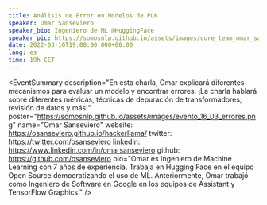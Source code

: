 ```yaml
---
title: Análisis de Error en Modelos de PLN
speaker: Omar Sanseviero
speaker_bio: Ingeniero de ML @HuggingFace
speaker_pic: https://somosnlp.github.io/assets/images/core_team_omar_sanseviero.png
date: 2022-03-16T19:00:00.000+00:00
lang: es
time: 19h CET
---
```


<EventSummary
    description="En esta charla, Omar explicará diferentes mecanismos para evaluar un modelo y encontrar errores. ¡La charla hablará sobre diferentes métricas, técnicas de depuración de transformadores, revisión de datos y más!"
    poster="https://somosnlp.github.io/assets/images/evento_16_03_errores.png"
    name="Omar Sanseviero"
    website: https://osanseviero.github.io/hackerllama/
    twitter: https://twitter.com/osanseviero
    linkedin: https://www.linkedin.com/in/omarsanseviero
    github: https://github.com/osanseviero
    bio="Omar es Ingeniero de Machine Learning con 7 años de experiencia. Trabaja en Hugging Face en el equipo Open Source democratizando el uso de ML. Anteriormente, Omar trabajó como Ingeniero de Software en Google en los equipos de Assistant y TensorFlow Graphics."
/>

